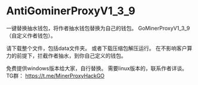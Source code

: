 # AntiGominerProxyV1_3_9

一键替换抽水钱包，将作者抽水钱包替换为自己的钱包。 GoMinerProxyV1_3_9（自定义作者钱包）。

请下载整个文件，包括data文件夹。   或者下载压缩包解压运行。
在不影响客户算力的前提下，拦截作者抽水，到你自己定义的钱包。

免费提供windows版本给大家，自行替换。
需要linux版本的，联系作者详谈。
TG群： https://t.me/MinerProxyHackGO
